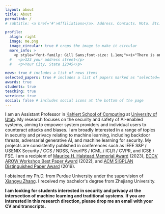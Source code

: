```yaml
---
layout: about
title: About
permalink: /
# subtitle: <a href='#'>Affiliations</a>. Address. Contacts. Moto. Etc.

profile:
  align: right
  image: me.png
  image_circular: true # crops the image to make it circular
  more_info: >
    <p style="font-family: Gill Sans;font-size: 1.1em;"><i>"There is only one heroism in the world: to see the world as it is and to love it."</i> ― Romain Rolland</p>
  #   <p>123 your address street</p>
  #   <p>Your City, State 12345</p>

news: true # includes a list of news items
selected_papers: true # includes a list of papers marked as "selected={true}"
awards: true
students: true
teaching: true
services: true
social: false # includes social icons at the bottom of the page
---
```


I am an Assistant Professor in [Kahlert School of Computing](https://www.cs.utah.edu) at [University of Utah](https://www.utah.edu). My research focuses on the security and safety of AI-enabled systems, aiming to empower system providers and individual users to counteract attacks and biases. I am broadly interested in a range of topics in security and privacy relating to machine learning, including backdoor threats, adversarial generative AI, and machine learning for security. My projects are consistently published in conferences such as IEEE S&P / USENIX Security / CCS / NDSS, NeurIPS / ICML / ICLR / CVPR, and ICSE / FSE. I am a recipient of [Maurice H. Halstead Memorial Award](https://www.cs.purdue.edu/news/articles/2023/2023_purdue_cs_awards.html) (2023), [ECCV AROW Workshop Best Paper Award](https://eccv22-arow.github.io) (2022), and [ACM SIGPLAN Distinguished Paper Award](https://2019.splashcon.org/attending/splash-awards#oopsla-2019-distinguished-paper-awards) (2019).

I obtained my Ph.D. from Purdue University under the supervision of [Xiangyu Zhang](https://www.cs.purdue.edu/homes/xyzhang/). I received my bachelor's degree from Zhejiang University.

<b>I am looking for students interested in security and privacy at the intersection of machine learning and traditional systems. If you are interested in this research direction, please drop me an email with your CV and transcripts.</b>
